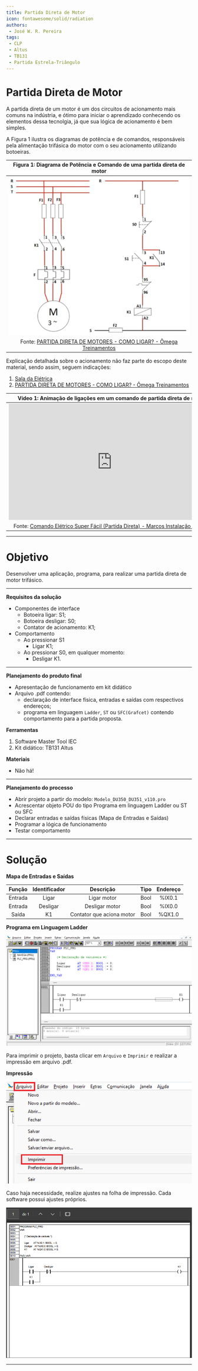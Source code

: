 ```yaml
---
title: Partida Direta de Motor
icon: fontawesome/solid/radiation
authors:
 - José W. R. Pereira
tags:
 - CLP
 - Altus
 - TB131
 - Partida Estrela-Triângulo
---
```


# Partida Direta de Motor

A partida direta de um motor é um dos circuitos de acionamento mais comuns na indústria, e ótimo para iniciar o aprendizado conhecendo os elementos dessa tecnolgia, já que sua lógica de acionamento é bem simples. 

A Figura 1 ilustra os diagramas de potência e de comandos, responsáveis pela alimentação trifásica do motor com o seu acionamento utilizando botoeiras.


| Figura 1: Diagrama de Potência e Comando de uma partida direta de motor |
|:------------------------------------------------:|
| ![DiagramaPotCom](img/sa1-diagrama_pot_com.png)  |
| Fonte: [PARTIDA DIRETA DE MOTORES - COMO LIGAR? - Ômega Treinamentos](https://youtu.be/V2DbwDzUdlQ?si=F2xr17v3h1VSgnTC) |


Explicação detalhada sobre o acionamento não faz parte do escopo deste material, sendo assim, seguem indicações:

1. [Sala da Elétrica](https://www.saladaeletrica.com.br/partida-direta-de-motor-trifasico/)
2. [PARTIDA DIRETA DE MOTORES - COMO LIGAR? - Ômega Treinamentos](https://youtu.be/V2DbwDzUdlQ?si=-oEMoCHHalq4K1QM&t=1)



| Vídeo 1: Animação de ligações em um comando de partida direta de motor |
|:-----:|
| <iframe width="560" height="315" src="https://www.youtube.com/embed/_97EQvxI12A?si=R9dSME2s-DAB5Cxm" title="YouTube video player" frameborder="0" allow="accelerometer; autoplay; clipboard-write; encrypted-media; gyroscope; picture-in-picture; web-share" referrerpolicy="strict-origin-when-cross-origin" allowfullscreen></iframe> |
| Fonte: [Comando Elétrico Super Fácil (Partida Direta) - Marcos Instalação Elétrica](https://youtu.be/_97EQvxI12A?si=6ZC8aJwrHlz5k8Ck)|

---

# Objetivo
Desenvolver uma aplicação, programa, 
para realizar uma partida direta de motor trifásico.

---

**Requisitos da solução**

* Componentes de interface
    * Botoeira ligar: S1;
    * Botoeira desligar: S0;
    * Contator de acionamento: K1;
 * Comportamento
    * Ao pressionar S1
	    * Ligar K1;
	* Ao pressionar S0, em qualquer momento:
		* Desligar K1.

---

**Planejamento do produto final**

* Apresentação de funcionamento em kit didático
* Arquivo .pdf contendo:
	* declaração de interface física, entradas e saídas com respectivos endereços;
	* programa em linguagem `Ladder`, `ST` ou `SFC(Grafcet)` contendo comportamento para a partida proposta.


**Ferramentas**

1. Software Master Tool IEC
2. Kit didático: TB131 Altus


**Materiais**

* Não há!

---

**Planejamento do processo**

- Abrir projeto a partir do modelo: `Modelo_DU350_DU351_v110.pro`
- Acrescentar objeto POU do tipo Programa em linguagem Ladder ou ST ou SFC
- Declarar entradas e saídas físicas (Mapa de Entradas e Saídas)
- Programar a lógica de funcionamento
- Testar comportamento

---

# Solução

**Mapa de Entradas e Saídas**

| Função  | Identificador | Descrição                 | Tipo |Endereço |
|:-------:|:-------------:|:-------------------------:|:----:|:-------:|
| Entrada | Ligar         | Ligar motor               | Bool |%IX0.1   |
| Entrada | Desligar      | Desligar motor            | Bool |%IX0.0   |
| Saída   | K1            | Contator que aciona motor | Bool |%QX1.0   |


**Programa em Linguagem Ladder**

![Solucao_prog](img/sa1-solucao_prog.png)

Para imprimir o projeto, basta clicar em `Arquivo` e `Imprimir` e realizar a impressão em arquivo .pdf. 


**Impressão**

![Solucao_imprimir](img/sa1-imprimir.png)

Caso haja necessidade, realize ajustes na folha de impressão. Cada software possui ajustes próprios. 

![Solucao_impressao](img/sa1-impressao.png)



---
